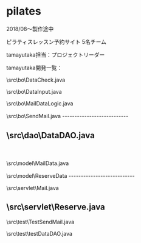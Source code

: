 # pilates
2018/08～製作途中

ピラティスレッスン予約サイト
5名チーム

tamayutaka担当：プロジェクトリーダー

tamayutaka開発一覧：

\src\bo\DataCheck.java

\src\bo\DataInput.java

\src\bo\MailDataLogic.java

\src\bo\SendMail.java
---------------------------　


\src\dao\DataDAO.java
---------------------------
　


\src\model\MailData.java

\src\model\ReserveData
---------------------------　


\src\servlet\Mail.java

\src\servlet\Reserve.java
---------------------------

\src\test\TestSendMail.java

\src\test\testDataDAO.java
